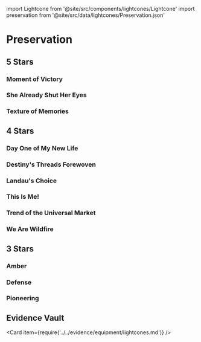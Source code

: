 import Lightcone from '@site/src/components/lightcones/Lightcone'
import preservation from '@site/src/data/lightcones/Preservation.json'

# Preservation

## 5 Stars

### Moment of Victory

<Lightcone lightcone="Moment of Victory" lightcones={preservation} />

### She Already Shut Her Eyes

<Lightcone lightcone="She Already Shut Her Eyes" lightcones={preservation} />

### Texture of Memories

<Lightcone lightcone="Texture of Memories" lightcones={preservation} />

## 4 Stars

### Day One of My New Life

<Lightcone lightcone="Day One of My New Life" lightcones={preservation} />

### Destiny's Threads Forewoven

<Lightcone lightcone="Destiny's Threads Forewoven" lightcones={preservation} />

### Landau's Choice

<Lightcone lightcone="Landau's Choice" lightcones={preservation} />

### This Is Me!

<Lightcone lightcone="This Is Me!" lightcones={preservation} />

### Trend of the Universal Market

<Lightcone lightcone="Trend of the Universal Market" lightcones={preservation} />

### We Are Wildfire

<Lightcone lightcone="We Are Wildfire" lightcones={preservation} />

## 3 Stars

### Amber

<Lightcone lightcone="Amber" lightcones={preservation} />

### Defense

<Lightcone lightcone="Defense" lightcones={preservation} />

### Pioneering

<Lightcone lightcone="Pioneering" lightcones={preservation} />

## Evidence Vault

<Card item={require('../../evidence/equipment/lightcones.md')} />
